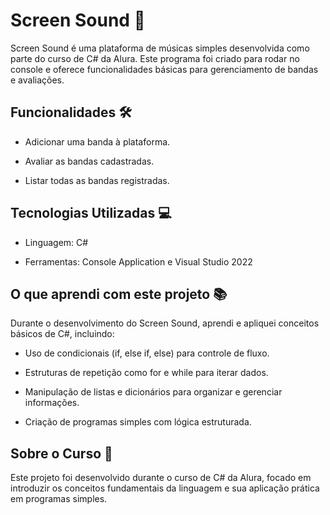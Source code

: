 # Screen Sound 🎵

Screen Sound é uma plataforma de músicas simples desenvolvida como parte do curso de C# da Alura. Este programa foi criado para rodar no console e oferece funcionalidades básicas para gerenciamento de bandas e avaliações.

## Funcionalidades 🛠️

- Adicionar uma banda à plataforma.

- Avaliar as bandas cadastradas.
  
- Listar todas as bandas registradas.
  
## Tecnologias Utilizadas 💻

- Linguagem: C#
  
- Ferramentas: Console Application e Visual Studio 2022

## O que aprendi com este projeto 📚

Durante o desenvolvimento do Screen Sound, aprendi e apliquei conceitos básicos de C#, incluindo:

- Uso de condicionais (if, else if, else) para controle de fluxo.
  
- Estruturas de repetição como for e while para iterar dados.
  
- Manipulação de listas e dicionários para organizar e gerenciar informações.
  
- Criação de programas simples com lógica estruturada.

## Sobre o Curso 📖

Este projeto foi desenvolvido durante o curso de C# da Alura, focado em introduzir os conceitos fundamentais da linguagem e sua aplicação prática em programas simples.

